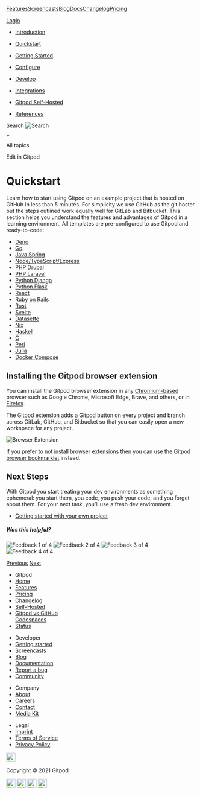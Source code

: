 <a href="/features" class="text-black text-p-large sm:text-dark-grey sm:hover:text-black sm:focus:text-black svelte-qtdv9u">Features</a><a href="/screencasts" class="text-black text-p-large sm:text-dark-grey sm:hover:text-black sm:focus:text-black svelte-qtdv9u highlighted">Screencasts</a><a href="/blog" class="text-black text-p-large sm:text-dark-grey sm:hover:text-black sm:focus:text-black svelte-qtdv9u">Blog</a><a href="/docs" class="text-black text-p-large sm:text-dark-grey sm:hover:text-black sm:focus:text-black svelte-qtdv9u">Docs</a><a href="/changelog" class="text-black text-p-large sm:text-dark-grey sm:hover:text-black sm:focus:text-black svelte-qtdv9u">Changelog</a><a href="/pricing" class="text-black text-p-large sm:text-dark-grey sm:hover:text-black sm:focus:text-black svelte-qtdv9u">Pricing</a>

<a href="https://gitpod.io/login/" class="flex items-center justify-center h-8 w-20 rounded-xl bg-black font-bold text-off-white text-sm focus:text-off-white focus:bg-black-hover hover:text-off-white hover:bg-black-hover">Login</a>

-   <a href="/docs" class="text-large svelte-gpq0pb">Introduction</a>

-   <a href="/docs/quickstart" class="text-large active svelte-gpq0pb">Quickstart</a>

-   <a href="/docs/getting-started" class="text-large svelte-gpq0pb">Getting Started</a>

-   <a href="/docs/configure" class="text-large svelte-gpq0pb">Configure</a>

-   <a href="/docs/develop" class="text-large svelte-gpq0pb">Develop</a>

-   <a href="/docs/integrations" class="text-large svelte-gpq0pb">Integrations</a>

-   <a href="/docs/self-hosted/latest" class="text-large svelte-gpq0pb">Gitpod Self-Hosted</a>

-   <a href="/docs/references" class="text-large svelte-gpq0pb">References</a>

Search <img src="/svg/mag-glass.svg" alt="Search" class="input-icon svelte-123f4xb" />

<img src="/arrow.svg" alt="See all topics" class="back-button__icon-arrow svelte-1dtjh89" width="12" height="7" />

All topics

<span class="ml-macro">Edit in Gitpod</span>

Quickstart[<span class="icon icon-link"></span>](#quickstart)
=============================================================

Learn how to start using Gitpod on an example project that is hosted on GitHub in less than 5 minutes. For simplicity we use GitHub as the git hoster but the steps outlined work equally well for GitLab and Bitbucket. This section helps you understand the features and advantages of Gitpod in a learning environment. All templates are pre-configured to use Gitpod and ready-to-code:

-   [Deno](/docs/quickstart/deno)
-   [Go](/docs/quickstart/go)
-   [Java Spring](/docs/quickstart/java)
-   [Node/TypeScript/Express](/docs/quickstart/typescript)
-   [PHP Drupal](/docs/quickstart/drupal)
-   [PHP Laravel](/docs/quickstart/laravel)
-   [Python Django](/docs/quickstart/python)
-   [Python Flask](/docs/quickstart/flask)
-   [React](/docs/quickstart/react)
-   [Ruby on Rails](/docs/quickstart/ruby-on-rails)
-   [Rust](/docs/quickstart/rust)
-   [Svelte](/docs/quickstart/svelte)
-   [Datasette](/docs/quickstart/datasette)
-   [Nix](/docs/quickstart/nix)
-   [Haskell](/docs/quickstart/haskell)
-   [C](/docs/quickstart/c)
-   [Perl](/docs/quickstart/perl)
-   [Julia](/docs/quickstart/julia)
-   [Docker Compose](/docs/quickstart/docker-compose)

Installing the Gitpod browser extension[<span class="icon icon-link"></span>](#installing-the-gitpod-browser-extension)
-----------------------------------------------------------------------------------------------------------------------

You can install the Gitpod browser extension in any [Chromium-based](https://chrome.google.com/webstore/detail/gitpod-online-ide/dodmmooeoklaejobgleioelladacbeki) browser such as Google Chrome, Microsoft Edge, Brave, and others, or in [Firefox](https://addons.mozilla.org/firefox/addon/gitpod/).

The Gitpod extension adds a Gitpod button on every project and branch across GitLab, GitHub, and Bitbucket so that you can easily open a new workspace for any project.

![Browser Extension](/images/docs/browser-extension-lense.png)

If you prefer to not install browser extensions then you can use the Gitpod [browser bookmarklet](/docs/browser-bookmarklet) instead.

Next Steps[<span class="icon icon-link"></span>](#next-steps)
-------------------------------------------------------------

With Gitpod you start treating your dev environments as something ephemeral: you start them, you code, you push your code, and you forget about them. For your next task, you’ll use a fresh dev environment.

-   [Getting started with your own project](/docs/getting-started)

##### Was this helpful?

<img src="/images/docs/feedback-widget/1.svg" title="Feedback 1 of 4" alt="Feedback 1 of 4" class="h-6 w-6" />

<img src="/images/docs/feedback-widget/2.svg" title="Feedback 2 of 4" alt="Feedback 2 of 4" class="h-6 w-6" />

<img src="/images/docs/feedback-widget/3.svg" title="Feedback 3 of 4" alt="Feedback 3 of 4" class="h-6 w-6" />

<img src="/images/docs/feedback-widget/4.svg" title="Feedback 4 of 4" alt="Feedback 4 of 4" class="h-6 w-6" />

<a href="/docs" class="svelte-1kanmwt" title="Previous: Introduction">Previous</a> <a href="/docs/quickstart/deno" class="svelte-1kanmwt" title="Next: Deno">Next</a>

-   Gitpod
-   <a href="/" class="svelte-1ivs93t">Home</a>
-   <a href="/features" class="svelte-1ivs93t">Features</a>
-   <a href="/pricing" class="svelte-1ivs93t">Pricing</a>
-   <a href="/changelog" class="svelte-1ivs93t">Changelog</a>
-   <a href="/self-hosted" class="svelte-1ivs93t">Self-Hosted</a>
-   <a href="/gitpod-vs-github-codespaces" class="svelte-1ivs93t">Gitpod vs GitHub<br />
    Codespaces</a>
-   <a href="https://www.gitpodstatus.com/" class="svelte-1ivs93t">Status</a>

<!-- -->

-   Developer
-   <a href="/#get-started" class="svelte-1ivs93t">Getting started</a>
-   <a href="/screencasts" class="svelte-1ivs93t">Screencasts</a>
-   <a href="/blog" class="svelte-1ivs93t">Blog</a>
-   <a href="/docs" class="svelte-1ivs93t">Documentation</a>
-   <a href="https://github.com/gitpod-io/gitpod/issues/new?template=bug_report.md" class="svelte-1ivs93t">Report a bug</a>
-   <a href="https://community.gitpod.io" class="svelte-1ivs93t">Community</a>

<!-- -->

-   Company
-   <a href="/about" class="svelte-1ivs93t">About</a>
-   <a href="/careers" class="highlighted svelte-1ivs93t">Careers</a>
-   <a href="/contact" class="svelte-1ivs93t">Contact</a>
-   <a href="/media-kit" class="svelte-1ivs93t">Media Kit</a>

<!-- -->

-   Legal
-   <a href="/imprint" class="svelte-1ivs93t">Imprint</a>
-   <a href="/terms" class="svelte-1ivs93t">Terms of Service</a>
-   <a href="/privacy" class="svelte-1ivs93t">Privacy Policy</a>

<a href="/" class="svelte-1ivs93t"></a>

<img src="/svg/logo-textless.svg" alt="Gitpod" width="24" height="24" />

<span class="ml-macro">Copyright © 2021 Gitpod</span>

<a href="https://twitter.com/gitpod" class="footer__social-link svelte-1ivs93t"><img src="/svg/brands/twitter.svg" alt="Twitter" width="24" height="24" /></a> <a href="https://github.com/gitpod-io" class="footer__social-link svelte-1ivs93t"><img src="/svg/brands/github.svg" alt="GitHub" width="24" height="24" /></a> <a href="https://community.gitpod.io/" class="footer__social-link svelte-1ivs93t"><img src="/svg/brands/discourse.svg" alt="Discourse" width="24" height="24" /></a> <a href="https://www.gitpod.io/chat" class="footer__social-link svelte-1ivs93t"><img src="/svg/brands/discord.svg" alt="Discord" width="24" height="24" /></a>
